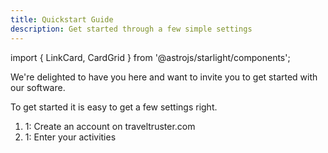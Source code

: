 ```yaml
---
title: Quickstart Guide
description: Get started through a few simple settings
---
```


import { LinkCard, CardGrid } from '@astrojs/starlight/components';


We're delighted to have you here and want to invite you to get started with our software.

To get started it is easy to get a few settings right. 

1. 1: Create an account on traveltruster.com
2. 1:  Enter your activities

